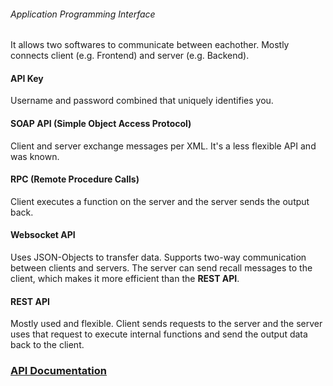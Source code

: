 ###### Application Programming Interface
It allows two softwares to communicate between eachother.
Mostly connects client (e.g. Frontend) and server (e.g. Backend).
#### API Key
Username and password combined that uniquely identifies you.
#### SOAP API (Simple Object Access Protocol)
Client and server exchange messages per XML. It's a less flexible API and was known.
#### RPC (Remote Procedure Calls)
Client executes a function on the server and the server sends the output back.
#### Websocket API
Uses JSON-Objects to transfer data. Supports two-way communication between clients and servers. The server can send recall messages to the client, which makes it more efficient than the **REST API**.
#### REST API
Mostly used and flexible. Client sends requests to the server and the server uses that request to execute internal functions and send the output data back to the client.

### [API Documentation](https://aws.amazon.com/de/what-is/api/)



